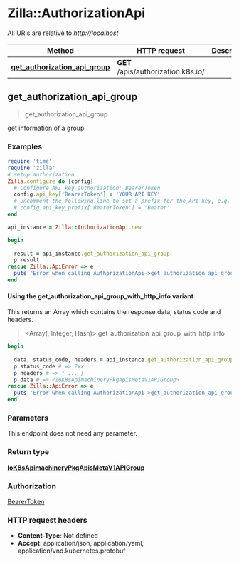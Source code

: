 # Zilla::AuthorizationApi

All URIs are relative to *http://localhost*

| Method | HTTP request | Description |
| ------ | ------------ | ----------- |
| [**get_authorization_api_group**](AuthorizationApi.md#get_authorization_api_group) | **GET** /apis/authorization.k8s.io/ |  |


## get_authorization_api_group

> <IoK8sApimachineryPkgApisMetaV1APIGroup> get_authorization_api_group



get information of a group

### Examples

```ruby
require 'time'
require 'zilla'
# setup authorization
Zilla.configure do |config|
  # Configure API key authorization: BearerToken
  config.api_key['BearerToken'] = 'YOUR API KEY'
  # Uncomment the following line to set a prefix for the API key, e.g. 'Bearer' (defaults to nil)
  # config.api_key_prefix['BearerToken'] = 'Bearer'
end

api_instance = Zilla::AuthorizationApi.new

begin
  
  result = api_instance.get_authorization_api_group
  p result
rescue Zilla::ApiError => e
  puts "Error when calling AuthorizationApi->get_authorization_api_group: #{e}"
end
```

#### Using the get_authorization_api_group_with_http_info variant

This returns an Array which contains the response data, status code and headers.

> <Array(<IoK8sApimachineryPkgApisMetaV1APIGroup>, Integer, Hash)> get_authorization_api_group_with_http_info

```ruby
begin
  
  data, status_code, headers = api_instance.get_authorization_api_group_with_http_info
  p status_code # => 2xx
  p headers # => { ... }
  p data # => <IoK8sApimachineryPkgApisMetaV1APIGroup>
rescue Zilla::ApiError => e
  puts "Error when calling AuthorizationApi->get_authorization_api_group_with_http_info: #{e}"
end
```

### Parameters

This endpoint does not need any parameter.

### Return type

[**IoK8sApimachineryPkgApisMetaV1APIGroup**](IoK8sApimachineryPkgApisMetaV1APIGroup.md)

### Authorization

[BearerToken](../README.md#BearerToken)

### HTTP request headers

- **Content-Type**: Not defined
- **Accept**: application/json, application/yaml, application/vnd.kubernetes.protobuf

